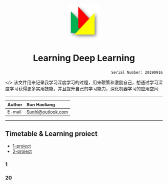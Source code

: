 <div align="center">
<img src="https://github.com/Sun365/Try-20190916/blob/master/logo.jpg" width="100" alt="LOGO"/>

# Learning Deep Learning

</div>

<div align="right">
  
`Serial Number: 20190916`

</div>

</> 该文件用来记录我学习深度学习的过程，用来鞭策和激励自己，想通过学习深度学习获得更多实用技能，并且提升自己的学习能力，深化机器学习的应用空间
***
<div align="right"> 
  
|Author|Sun Haoliang|
|:---|:---|
|E-mail|Sunhl@outlook.com|

**********************
</div>

## Timetable & Learning proiect
* [1-proiect](#1)
* [2-project](#2)

### 1




### 20

